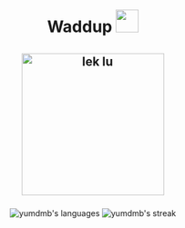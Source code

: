 
<h1 align="center">Waddup <img src="https://emojis.slackmojis.com/emojis/images/1643514770/7808/party-blob.gif" width="40" height="40"/></h1>
<h2 align="center">
    <img alt="lek lu" src="https://64.media.tumblr.com/e2e4d66f9b38602d500fa992267bfb9f/tumblr_p0crtocc781w4t58uo1_540.gifv" height="250px"/></img>
</h2>

<!-- ## Skills 💻

### Languages 💬
<p>
    <img src="https://raw.githubusercontent.com/devicons/devicon/master/icons/c/c-original.svg" alt="c" width="40" height="40">
    <img src="https://raw.githubusercontent.com/devicons/devicon/master/icons/cplusplus/cplusplus-original.svg" alt="cplusplus" width="40" height="40">
    <img src="https://raw.githubusercontent.com/devicons/devicon/master/icons/css3/css3-original-wordmark.svg" alt="css3" width="40" height="40"/>
    <img src="https://raw.githubusercontent.com/devicons/devicon/master/icons/html5/html5-original-wordmark.svg" alt="html5" width="40" height="40"/>
    <img src="https://raw.githubusercontent.com/devicons/devicon/master/icons/java/java-original.svg" alt="java" width="40" height="40"/>
    <img src="https://cdn.jsdelivr.net/gh/devicons/devicon/icons/python/python-original-wordmark.svg" alt="python" width="40" height="40"/>
    <img src="https://avatars.githubusercontent.com/u/1609975?s=200&v=4" alt="dart" width="40" height"40"/>
</p>

### Tools 🛠️
<p>
    <img alt="Git" src="https://cdn.jsdelivr.net/gh/devicons/devicon/icons/git/git-original.svg" alt="git" width="40" height="40">   
    <img alt="Jupyter" src="https://cdn.jsdelivr.net/gh/devicons/devicon/icons/jupyter/jupyter-original-wordmark.svg" alt="git" width="40" height="40">
    <img alt="Linux" src="https://cdn.jsdelivr.net/gh/devicons/devicon/icons/linux/linux-original.svg" alt="linux" width="40" height="40" />
          
</p>

### Libraries and Frameworks 📚
<p>
 <img alt="Numpy" src="https://cdn.jsdelivr.net/gh/devicons/devicon/icons/numpy/numpy-original.svg" alt="numpy" width="40" height="40">   
 <img alt="Pandas" src="https://cdn.jsdelivr.net/gh/devicons/devicon/icons/pandas/pandas-original-wordmark.svg" alt="pandas" width="40" height="40"> <img alt="Tensorflow" src="https://cdn.jsdelivr.net/gh/devicons/devicon/icons/tensorflow/tensorflow-original.svg" alt="tensorflow" width="40" height="40" />  
 <img alt="Flutter" src="https://cdn.jsdelivr.net/gh/devicons/devicon/icons/flutter/flutter-original.svg" alt="flutter" width="40" height="40">
 <img src="https://cdn.jsdelivr.net/gh/devicons/devicon/icons/bootstrap/bootstrap-original.svg" alt="bootstrap" width="40" height="40" />
  
</p> -->

<!-- ## GitHub Stats 📊 -->
###  
<p align="center">
<img title="yumdmb's languages" alt="yumdmb's languages" src="https://github-readme-stats.vercel.app/api/top-langs/?username=yumdmb&langs_count=10&theme=codeSTACKr&hide=makefile"/>
<!-- <img alt="yumdm's Github Stats" src="https://github-readme-stats.vercel.app/api?username=yumdmb&show_icons=true&theme=codeSTACKr""/> -->
<img title="Streaks" alt="yumdmb's streak" src="https://github-readme-streak-stats.herokuapp.com?user=yumdmb&theme=codeSTACKr"/>
</p>


